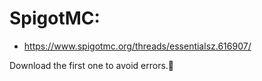 # SpigotMC:
- https://www.spigotmc.org/threads/essentialsz.616907/

Download the first one to avoid errors.💓
